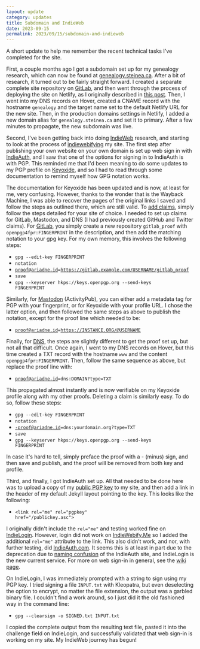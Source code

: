 ```yaml
---
layout: update
category: updates
title: Subdomain and IndieWeb
date: 2023-09-15
permalink: 2023/09/15/subdomain-and-indieweb
---
```


A short update to help me remember the recent technical tasks I've completed for the site.

First, a couple months ago I got a subdomain set up for my genealogy research, which can now be found at [genealogy.steinea.ca](https://genealogy.steinea.ca). After a bit of research, it turned out to be fairly straight forward. I created a separate complete site repository on [GitLab](https://gitlab.com/steinea/genealogy), and then went through the process of deploying the site on Netlify, as I originally described in [this post](https://www.steinea.ca/2023/01/23/site-live). Then, I went into my DNS records on Hover, created a CNAME record with the hostname <code>genealogy</code> and the target name set to the default Netlify URL for the new site. Then, in the production domains settings in Netlify, I added a new domain alias for <code>genealogy.steinea.ca</code> and set it to primary. After a few minutes to propagate, the new subdomain was live.

Second, I've been getting back into doing [IndieWeb](https://indieweb.org/) research, and starting to look at the process of [indiewebifying](https://indiewebify.me/) my site. The first step after publishing your own website on your own domain is set up web sign in with [IndieAuth](https://indieweb.org/IndieAuth), and I saw that one of the options for signing in to IndieAuth is with PGP. This reminded me that I'd been meaning to do some updates to my PGP profile on [Keyoxide](https://keyoxide.org/ECEDBC433379CF13E2534C29B5B0AA7ED4509C8B), and so I had to read through some documentation to remind myself how GPG notation works.

The documentation for Keyoxide has been updated and is now, at least for me, very confusing. However, thanks to the wonder that is the Wayback Machine, I was able to recover the pages of the original links I saved and follow the steps as outlined there, which are still valid. To [add claims](https://web.archive.org/web/20220125171413/https://docs.keyoxide.org/key-management/adding-claims/), simply follow the steps detailed for your site of choice. I needed to set up claims for GitLab, Mastodon, and DNS (I had previously created GitHub and Twitter claims). For [GitLab](https://web.archive.org/web/20220125180227/https://docs.keyoxide.org/service-providers/gitlab/), you simply create a new repository <code>gitlab_proof</code> with <code>openpgp4fpr:FINGERPRINT</code> in the description, and then add the matching notation to your gpg key. For my own memory, this involves the following steps:

* <code>gpg --edit-key FINGERPRINT</code>
* <code>notation</code>
* <code>proof@ariadne.id=https://gitlab.example.com/USERNAME/gitlab_proof</code>
* <code>save</code>
* <code>gpg --keyserver hkps://keys.openpgp.org --send-keys FINGERPRINT</code>

Similarly, for [Mastodon](https://web.archive.org/web/20220125165801/https://docs.keyoxide.org/service-providers/mastodon/) (ActivityPub), you can either add a metadata tag for PGP with your fingerprint, or for Keyoxide with your profile URL. I chose the latter option, and then followed the same steps as above to publish the notation, except for the proof line which needed to be:

* <code>proof@ariadne.id=https://INSTANCE.ORG/@USERNAME</code>

Finally, for [DNS](https://web.archive.org/web/20220125172121/https://docs.keyoxide.org/service-providers/dns/), the steps are slightly different to get the proof set up, but not all that difficult. Once again, I went to my DNS records on Hover, but this time created a TXT record with the hostname <code>www</code> and the content <code>openpgp4fpr:FINGERPRINT</code>. Then, follow the same sequence as above, but replace the proof line with:

* <code>proof@ariadne.id=dns:DOMAIN?type=TXT</code>

This propagated almost instantly and is now verifiable on my Keyoxide profile along with my other proofs. Deleting a claim is similarly easy. To do so, follow these steps:

* <code>gpg --edit-key FINGERPRINT</code>
* <code>notation</code>
* <code>-proof@ariadne.id=dns:yourdomain.org?type=TXT</code>
* <code>save</code>
* <code>gpg --keyserver hkps://keys.openpgp.org --send-keys FINGERPRINT</code>

In case it's hard to tell, simply preface the proof with a - (minus) sign, and then save and publish, and the proof will be removed from both key and profile.

Third, and finally, I got IndieAuth set up. All that needed to be done here was to upload a copy of my [public PGP key](https://www.steinea.ca/publickey.asc) to my site, and then add a link in the header of my default Jekyll layout pointing to the key. This looks like the following:

* <code>&lt;link rel="me" rel="pgpkey" href="/publickey.asc"&gt;</code>

I originally didn't include the <code>rel="me"</code> and testing worked fine on [IndieLogin](https://indielogin.com/). However, login did not work on [IndieWebify.Me](https://indiewebify.me/) so I added the additional <code>rel="me"</code> attribute to the link. This also didn't work, and nor, with further testing, did [IndieAuth.com](https://indieauth.com/setup). It seems this is at least in part due to the deprecation due to [naming confusion](https://indieweb.org/IndieAuth-brainstorming#naming_confusion) of the IndieAuth site, and IndieLogin is the new current service. For more on web sign-in in general, see the [wiki page](https://indieweb.org/Web_sign-in).

On IndieLogin, I was immediately prompted with a string to sign using my PGP key. I tried signing a file <code>INPUT.txt</code> with Kleopatra, but even deselecting the option to encrypt, no matter the file extension, the output was a garbled binary file. I couldn't find a work around, so I just did it the old fashioned way in the command line:

* <code>gpg --clearsign -o SIGNED.txt INPUT.txt</code>

I copied the complete output from the resulting text file, pasted it into the challenge field on IndieLogin, and successfully validated that web sign-in is working on my site. My IndieWeb journey has begun!
